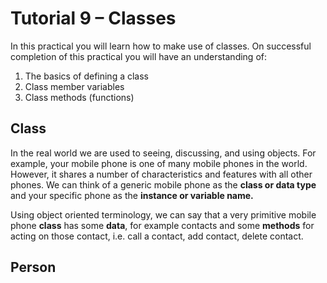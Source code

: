 # Tutorial 9 – Classes

In this practical you will learn how to make use of classes. On successful completion of this practical you will have an understanding of: 

1. The basics of defining a class
2. Class member variables
3. Class methods (functions)


## Class

In the real world we are used to seeing, discussing, and using objects. For example, your mobile phone is one of many mobile phones in the world. However, it shares a number of characteristics and features with all other phones. We can think of a generic mobile phone as the **class or data type** and your specific phone as the **instance or variable name.** 

Using object oriented terminology, we can say that a very primitive mobile phone **class** has some **data**, for example contacts and some **methods** for acting on those contact, i.e. call a contact, add contact, delete contact.

## Person

